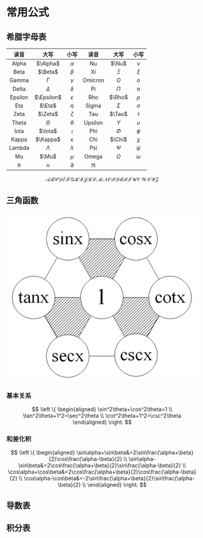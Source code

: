 # 常用公式

## 希腊字母表

读音|大写|小写|读音|大写|小写
:--:|:--:|:--:|:--:|:--:|:--:
Alpha|$\Alpha$|$\alpha$|Nu|$\Nu$|$\nu$
Beta|$\Beta$|$\beta$|Xi|$\Xi$|$\xi$
Gamma|$\Gamma$|$\gamma$|Omicron|$O$|$o$
Delta|$\Delta$|$\delta$|Pi|$\Pi$|$\pi$
Epsilon|$\Epsilon$|$\epsilon$|Rho|$\Rho$|$\rho$
Eta|$\Eta$|$\eta$|Sigma|$\Sigma$|$\sigma$
Zeta|$\Zeta$|$\zeta$|Tau|$\Tau$|$\tau$
Theta|$\Theta$|$\theta$|Upsilon|$\Upsilon$|$\upsilon$
Iota|$\Iota$|$\iota$|Phi|$\Phi$|$\phi$
Kappa|$\Kappa$|$\kappa$|Chi|$\Chi$|$\chi$
Lambda|$\Lambda$|$\lambda$|Psi|$\Psi$|$\psi$
Mu|$\Mu$|$\mu$|Omega|$\Omega$|$\omega$
|$\hbar$|$\aleph$|$\partial$|$\Re$

$$\mathcal{ABCDEFGHIJKLMNOPQRSTUVWXYZ}$$

## 三角函数

![三角函数关系图](./image/sin.png)

### 基本关系

$$
\left \{
\begin{aligned}
\sin^2\theta+\cos^2\theta=1 \\
\tan^2\theta+1^2=\sec^2\theta \\
\cot^2\theta+1^2=\csc^2\theta
\end{aligned}
\right.
$$

### 和差化积
$$
\left \{
\begin{aligned}
\sin\alpha+\sin\beta&=2\sin\frac{\alpha+\beta}{2}\cos\frac{\alpha-\beta}{2} \\
\sin\alpha-\sin\beta&=2\cos\frac{\alpha+\beta}{2}\sin\frac{\alpha-\beta}{2} \\
\cos\alpha+\cos\beta&=2\cos\frac{\alpha+\beta}{2}\cos\frac{\alpha-\beta}{2} \\
\cos\alpha-\cos\beta&=-2\sin\frac{\alpha+\beta}{2}\sin\frac{\alpha-\beta}{2} \\
\end{aligned}
\right.
$$

## 导数表

## 积分表

